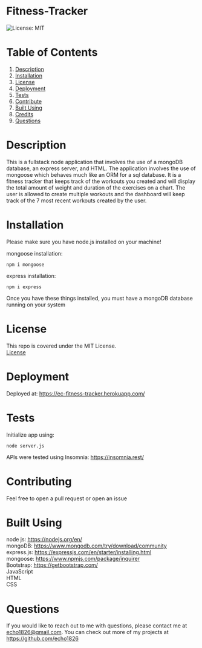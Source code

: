 # Fitness-Tracker

![License: MIT](https://img.shields.io/badge/license-MIT-green)
# Table of Contents

1. [Description](#description)<br>
2. [Installation](#installation)<br>
3. [License](#license)<br>
4. [Deployment](#deployment)<br>
5. [Tests](#tests)<br>
6. [Contribute](#contributing)<br>
7. [Built Using](#built-using)<br>
8. [Credits](#credits)<br>
9. [Questions](#questions) 


# Description

This is a fullstack node application that involves the use of a mongoDB database, an express server, and HTML. The application involves the use of mongoose which behaves much like an ORM for a sql database. It is a fitness tracker that keeps track of the workouts you created and will display the total amount of weight and duration of the exercises on a chart. The user is allowed to create multiple workouts and the dashboard will keep track of the 7 most recent workouts created by the user. 

# Installation

Please make sure you have node.js installed on your machine! <br>

mongoose installation: <br>
```shell
npm i mongoose
```
express installation: <br>
```shell
npm i express
```

Once you have these things installed, you must have a mongoDB database running on your system

# License

This repo is covered under the MIT License.
<br>[License](https://choosealicense.com/licenses/mit/)

# Deployment

Deployed at: <https://ec-fitness-tracker.herokuapp.com/> 

# Tests

Initialize app using:
```shell
node server.js
```
APIs were tested using Insomnia:
<https://insomnia.rest/>

# Contributing

Feel free to open a pull request or open an issue

# Built Using

node js: <https://nodejs.org/en/> <br>
mongoDB: <https://www.mongodb.com/try/download/community> <br>
express.js: <https://expressjs.com/en/starter/installing.html> <br>
mongoose: <https://www.npmjs.com/package/inquirer> <br>
Bootstrap: <https://getbootstrap.com/> <br>
JavaScript <br>
HTML <br>
CSS <br>

# Questions

If you would like to reach out to me
with questions, please contact me at <echo1826@gmail.com>. You can check out more of my projects at <https://github.com/echo1826>